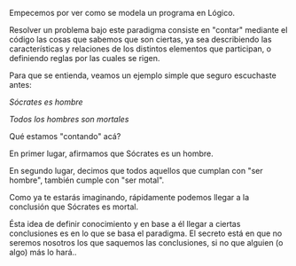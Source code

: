 Empecemos por ver como se modela un programa en Lógico.

Resolver un problema bajo este paradigma consiste en "contar" mediante el código las cosas que sabemos que son ciertas, ya sea describiendo las características y relaciones de los distintos elementos que participan, o definiendo reglas por las cuales se rigen.

Para que se entienda, veamos un ejemplo simple que seguro escuchaste antes:

*Sócrates es hombre*

*Todos los hombres son mortales*

Qué estamos "contando" acá?

En primer lugar, afirmamos que Sócrates es un hombre.

En segundo lugar, decimos que todos aquellos que cumplan con "ser hombre", también cumple con "ser motal".

Como ya te estarás imaginando, rápidamente podemos llegar a la conclusión que Sócrates es mortal.

Ésta idea de definir conocimiento y en base a él llegar a ciertas conclusiones es en lo que se basa el paradigma. El secreto está en que no seremos nosotros los que saquemos las conclusiones, si no que alguien (o algo) más lo hará.. 